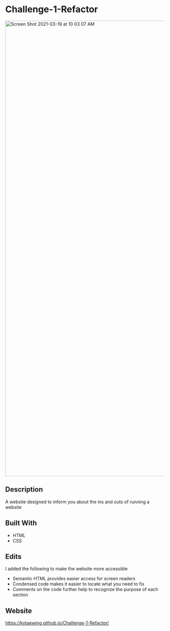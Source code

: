 # Challenge-1-Refactor


<img width="1437" alt="Screen Shot 2021-03-19 at 10 03 07 AM" src="https://user-images.githubusercontent.com/79291655/111809190-5954c180-889a-11eb-99cc-a921dadcefc1.png">

## Description
A website designed to inform you about the ins and outs of running a website

## Built With
* HTML
* CSS

## Edits
I added the following to make the website more accessible 
* Semantic HTML provides easier access for screen readers
* Condensed code makes it easier to locate what you need to fix
* Comments on the code further help to recognize the purpose of each section

## Website
https://kotaewing.github.io/Challenge-1-Refactor/
